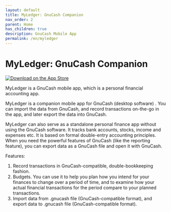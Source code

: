 ```yaml
---
layout: default
title: MyLedger: GnuCash Companion
nav_order: 2
parent: Home
has_children: true
description: GnuCash Mobile App
permalink: /en/myledger
---
```


# MyLedger: GnuCash Companion
    
[![Download on the App Store](https://toolbox.marketingtools.apple.com/api/v2/badges/download-on-the-app-store/black/en-us?releaseDate=1754870400 "Download on the App Store")](https://apps.apple.com/us/app/gnucash-helper-manage-money/id6738621485?itscg=30200&itsct=apps_box_badge&mttnsubad=6738621485)

MyLedger is a GnuCash mobile app, which is a personal financial accounting app.
			
MyLedger is a companion mobile app for GnuCash (desktop software) . You can import the data from GnuCash, and record transactions on-the-go in the app, and later export the data into GnuCash.
			
MyLedger can also serve as a standalone personal finance app without using the GnuCash software. It tracks bank accounts, stocks, income and expenses etc. It is based on formal double-entry accounting principles. When you need the powerful features of GnuCash (like the reporting feature), you can export data as a GnuCash file and open it with GnuCash.

Features:
1. Record transactions in GnuCash-compatible, double-bookkeeping fashion.
2. Budgets. You can use it to help you plan how you intend for your finances to change over a period of time, and to examine how your actual financial transactions for the period compare to your planned transactions.
3. Import data from .gnucash file (GnuCash-compatible format), and export data to .gnucash file (GnuCash-compatible format).
